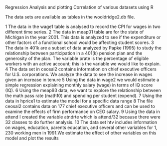 Regression Analysis and plotting Correlation of various datasets using R

The data sets are available as tables in the wooldridge2.db file. 

1 The data in the wage1 table is analysed to record the CPI for wages in two different time series.
2 The data in meap01 table are for the state of Michigan in the year 2001. This data is analyzed to see if the expenditure or other factors of a functional school would be affecting student scores.
3 The data in 401k are a subset of data analyzed by Papke (1995) to study the relationship between participation
in a 401(k) pension plan and the generosity of the plan. The variable prate is the percentage of eligible
workers with an active account; this is the variable we would like to explain.
4 The data set in ceosal2 contains information on chief executive officers for U.S. corporations. We analyze the data to see the increase in wages given an increase in tenure
5 Using the data in wage2 we would estimate a simple regression explaining monthly salary (wage) in terms of IQ score
(IQ).
6 Using the meap93 data, we want to explore the relationship between the math pass rate (math10) and spending
per student (expend).
7 Using the data in hprice1 to estimate the model for a specific data range
8 The file ceosal2 contains data on 177 chief executive officers and can be used to examine the effects of firm
performance on CEO salary.
9 Using the data in attend I created the variable atndrte which is attend/32 because there were
32 classes to do further analysis.
10 The data set htv includes information on wages, education, parents education, and several other variables for 1, 230 working men in 1991.We estimate the effect of other variables on this model and plot the results
